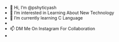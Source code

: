 - 👋 Hi, I’m @pshyticyash
- 👀 I’m interested in Learning About New Technology
- 🌱 I’m currently learning C Language
-
- 📫 DM Me On Instagram For Collaboration
- 

<!---
pshyticyash/pshyticyash is a ✨ special ✨ repository because its `README.md` (this file) appears on your GitHub profile.
You can click the Preview link to take a look at your changes.
--->
